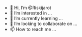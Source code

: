 - 👋 Hi, I’m @Riskijarot
- 👀 I’m interested in ...
- 🌱 I’m currently learning ...
- 💞️ I’m looking to collaborate on ...
- 📫 How to reach me ...

<!---
Riskijarot/Riskijarot is a ✨ special ✨ repository because its `README.md` (this file) appears on your GitHub profile.
You can click the Preview link to take a look at your changes.
--->
